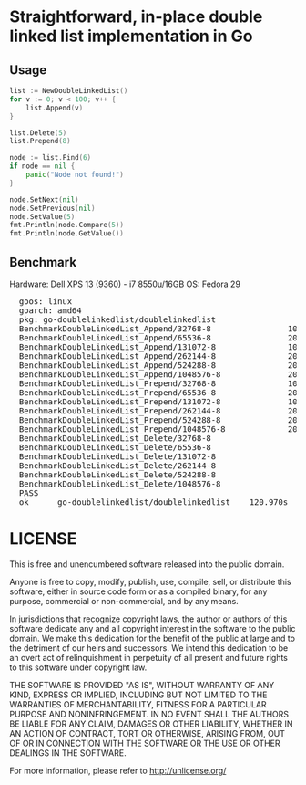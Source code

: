 # Straightforward, in-place double linked list implementation in Go
## Usage
```go
list := NewDoubleLinkedList()
for v := 0; v < 100; v++ {
    list.Append(v)
}

list.Delete(5)
list.Prepend(8)

node := list.Find(6)
if node == nil {
    panic("Node not found!")
}

node.SetNext(nil)
node.SetPrevious(nil)
node.SetValue(5)
fmt.Println(node.Compare(5))
fmt.Println(node.GetValue())

```

## Benchmark
Hardware: Dell XPS 13 (9360) - i7 8550u/16GB
OS: Fedora 29
<pre>
  goos: linux
  goarch: amd64
  pkg: go-doublelinkedlist/doublelinkedlist
  BenchmarkDoubleLinkedList_Append/32768-8                10000000               102 ns/op
  BenchmarkDoubleLinkedList_Append/65536-8                20000000               115 ns/op
  BenchmarkDoubleLinkedList_Append/131072-8               10000000               115 ns/op
  BenchmarkDoubleLinkedList_Append/262144-8               20000000               116 ns/op
  BenchmarkDoubleLinkedList_Append/524288-8               20000000               115 ns/op
  BenchmarkDoubleLinkedList_Append/1048576-8              20000000               119 ns/op
  BenchmarkDoubleLinkedList_Prepend/32768-8               10000000               121 ns/op
  BenchmarkDoubleLinkedList_Prepend/65536-8               20000000               122 ns/op
  BenchmarkDoubleLinkedList_Prepend/131072-8              10000000               122 ns/op
  BenchmarkDoubleLinkedList_Prepend/262144-8              20000000               119 ns/op
  BenchmarkDoubleLinkedList_Prepend/524288-8              20000000               121 ns/op
  BenchmarkDoubleLinkedList_Prepend/1048576-8             20000000               113 ns/op
  BenchmarkDoubleLinkedList_Delete/32768-8                  100000            142778 ns/op
  BenchmarkDoubleLinkedList_Delete/65536-8                  100000            143565 ns/op
  BenchmarkDoubleLinkedList_Delete/131072-8                 100000            165863 ns/op
  BenchmarkDoubleLinkedList_Delete/262144-8                 100000            161544 ns/op
  BenchmarkDoubleLinkedList_Delete/524288-8                 100000            155565 ns/op
  BenchmarkDoubleLinkedList_Delete/1048576-8                100000            140267 ns/op
  PASS
  ok      go-doublelinkedlist/doublelinkedlist    120.970s
</pre>

# LICENSE
This is free and unencumbered software released into the public domain.

Anyone is free to copy, modify, publish, use, compile, sell, or
distribute this software, either in source code form or as a compiled
binary, for any purpose, commercial or non-commercial, and by any
means.

In jurisdictions that recognize copyright laws, the author or authors
of this software dedicate any and all copyright interest in the
software to the public domain. We make this dedication for the benefit
of the public at large and to the detriment of our heirs and
successors. We intend this dedication to be an overt act of
relinquishment in perpetuity of all present and future rights to this
software under copyright law.

THE SOFTWARE IS PROVIDED "AS IS", WITHOUT WARRANTY OF ANY KIND,
EXPRESS OR IMPLIED, INCLUDING BUT NOT LIMITED TO THE WARRANTIES OF
MERCHANTABILITY, FITNESS FOR A PARTICULAR PURPOSE AND NONINFRINGEMENT.
IN NO EVENT SHALL THE AUTHORS BE LIABLE FOR ANY CLAIM, DAMAGES OR
OTHER LIABILITY, WHETHER IN AN ACTION OF CONTRACT, TORT OR OTHERWISE,
ARISING FROM, OUT OF OR IN CONNECTION WITH THE SOFTWARE OR THE USE OR
OTHER DEALINGS IN THE SOFTWARE.

For more information, please refer to <http://unlicense.org/>